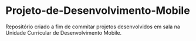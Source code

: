 # Projeto-de-Desenvolvimento-Mobile
Repositório criado a fim de commitar projetos desenvolvidos em sala na Unidade Curricular de Desenvolvimento Mobile.

